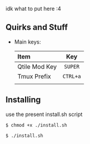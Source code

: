idk what to put here :4


Quirks and Stuff
----------------

 - Main keys:

    | Item                      | Key          |
    | :-------------------------| :-----------:|
    | Qtile Mod Key             | `SUPER`      |
    | Tmux Prefix               | `CTRL+a`     |
    |                           |              |

Installing
----------
use the present install.sh script

```shell
$ chmod +x ./install.sh

$ ./install.sh
```
